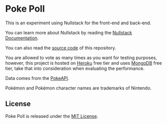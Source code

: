 # Poke Poll

This is an experiment using Nullstack for the front-end and back-end.

You can learn more about Nullstack by reading the [Nullstack Documentation](https://nullstack.app). 

You can also read the [source code](https://github.com/nullstack/poke-poll) of this repository. 

You are allowed to vote as many times as you want for testing purposes, 
however, this project is hosted on [Heroku](https://heroku.com) free tier
and uses [MongoDB](https://mongodb.com) free tier, 
take that into consideration when evaluating the performance.

Data comes from the [PokeAPI](https://pokeapi.co/).

Pokémon and Pokémon character names are trademarks of Nintendo.

## License

Poke Poll is released under the [MIT License](https://opensource.org/licenses/MIT).